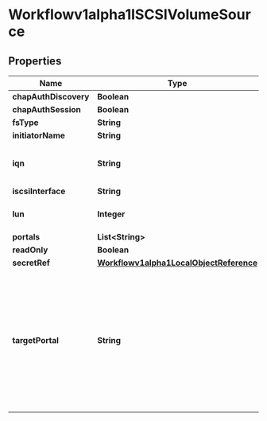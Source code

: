 

# Workflowv1alpha1ISCSIVolumeSource

## Properties

Name | Type | Description | Notes
------------ | ------------- | ------------- | -------------
**chapAuthDiscovery** | **Boolean** |  |  [optional]
**chapAuthSession** | **Boolean** |  |  [optional]
**fsType** | **String** |  |  [optional]
**initiatorName** | **String** |  |  [optional]
**iqn** | **String** | Target iSCSI Qualified Name. |  [optional]
**iscsiInterface** | **String** |  |  [optional]
**lun** | **Integer** | iSCSI Target Lun number. |  [optional]
**portals** | **List&lt;String&gt;** |  |  [optional]
**readOnly** | **Boolean** |  |  [optional]
**secretRef** | [**Workflowv1alpha1LocalObjectReference**](Workflowv1alpha1LocalObjectReference.md) |  |  [optional]
**targetPortal** | **String** | iSCSI Target Portal. The Portal is either an IP or ip_addr:port if the port is other than default (typically TCP ports 860 and 3260). |  [optional]



